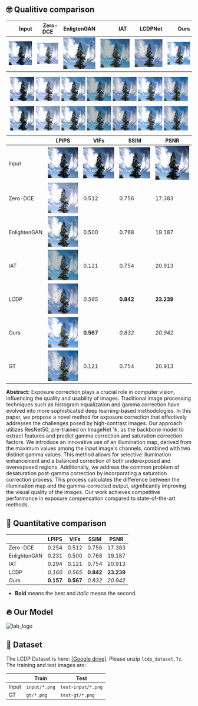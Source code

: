 ## 🤓 Qualitive comparison
|　　Input　　|　Zero-DCE　　|EnligtenGAN|　　　IAT　　　　|　LCDPNet　|　　Ours　　|　　GT　　　|
|---|---|---|---|---|---|---|
|![lab_logo](./outputs/107_input.png)|![lab_logo](./outputs/107_zero.png)|![lab_logo](./outputs/107_engan.png)|![lab_logo](./outputs/107_iat.png)|![lab_logo](./outputs/107_lcdp.png)|![lab_logo](./outputs/107_ours.png)|![lab_logo](./outputs/107_gt.png)|


<p align="center">
  <img src="./outputs/107_input.png" align="center" width="13%">  
  <img src="./outputs/107_zero.png" align="center" width="13%">  
  <img src="./outputs/107_engan.png" align="center" width="13%">  
  <img src="./outputs/107_iat.png" align="center" width="13%">
  <img src="./outputs/107_lcdp.png" align="center" width="13%">
  <img src="./outputs/107_ours.png" align="center" width="13%">
  <img src="./outputs/107_gt.png" align="center" width="13%">
</p>
<p align="center">
  <img src="./outputs/107_input.png" align="center" width="13%">  
  <img src="./outputs/107_zero.png" align="center" width="13%">  
  <img src="./outputs/107_engan.png" align="center" width="13%">  
  <img src="./outputs/107_iat.png" align="center" width="13%">
  <img src="./outputs/107_lcdp.png" align="center" width="13%">
  <img src="./outputs/107_ours.png" align="center" width="13%">
  <img src="./outputs/107_gt.png" align="center" width="13%">
</p>

|               | LPIPS   | VIFs    | SSIM    | PSNR     |
| ------------- | ------- | ------- | ------- | -------- |
| Input         |![Our model](./outputs/107_input.png)|![Our model](./outputs/107_input.png)|![Our model](./outputs/107_input.png)|![Our model](./outputs/107_input.png)|
| Zero-DCE      |![Our model](./outputs/107_zero.png)| 0.512   | 0.756   | 17.383   |
| EnlightenGAN  |![Our model](./outputs/107_engan.png)| 0.500   | 0.768   | 19.187   |
| IAT           |![Our model](./outputs/107_iat.png)| 0.121   | 0.754   | 20.913   |
| LCDP          |![Our model](./outputs/107_lcdp.png)| *0.565*   |**0.842**|**23.239**|
| Ours          |![Our model](./outputs/107_ours.png)|**0.567**| *0.832*   | *20.942*   |
| GT            |![Our model](./outputs/107_gt.png)| 0.121   | 0.754   | 20.913   |

**Abstract:** 
Exposure correction plays a crucial role in computer vision, influencing the quality and usability of images. Traditional image processing techniques such as histogram equalization and gamma correction have evolved into more sophisticated deep learning-based methodologies. In this paper, we propose a novel method for exposure correction that effectively addresses the challenges posed by high-contrast images. Our approach utilizes ResNet50, pre-trained on ImageNet 1k, as the backbone model to extract features and predict gamma correction and saturation correction factors. We introduce an innovative use of an illumination map, derived from the maximum values among the input image's channels, combined with two distinct gamma values. This method allows for selective illumination enhancement and a balanced correction of both underexposed and overexposed regions. Additionally, we address the common problem of desaturation post-gamma correction by incorporating a saturation correction process. This process calculates the difference between the illumination map and the gamma-corrected output, significantly improving the visual quality of the images. Our work achieves competitive performance in exposure compensation compared to state-of-the-art methods.

## 📐 Quantitative comparison

|               | LPIPS   | VIFs    | SSIM    | PSNR     |
| ------------- | ------- | ------- | ------- | -------- |
| Zero-DCE      | 0.254   | 0.512   | 0.756   | 17.383   |
| EnlightenGAN  | 0.231   | 0.500   | 0.768   | 19.187   |
| IAT           | 0.294   | 0.121   | 0.754   | 20.913   |
| LCDP          | *0.160*   | *0.565*   |**0.842**|**23.239**|
| Ours          |**0.157**|**0.567**| *0.832*   | *20.942*   |
* **Bold** means the best and *Italic* means the second.

## 🔥 Our Model

![lab_logo](./model_architecture.png)

## 📂 Dataset

The LCDP Dataset is here: [[Google drive]](https://drive.google.com/drive/folders/10Reaq-N0DiZiFpSrZ8j5g3g0EJes4JiS?usp=sharing). Please unzip `lcdp_dataset.7z`. The training and test images are:

|       | Train         | Test               |
| ----- | ------------- | ------------------ |
| Input | `input/*.png` | `test-input/*.png` |
| GT    | `gt/*.png`    | `test-gt/*.png`    |
